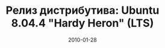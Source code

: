 ---
layout: post
title: "Релиз дистрибутива: Ubuntu 8.04.4 \"Hardy Heron\" (LTS)"
date: 2010-01-28   
---